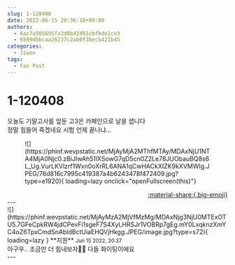```yaml
---
slug: 1-120408
date: 2022-06-15 20:36:18+09:00
authors:
  - 6ac7a505695fa3d8b42491cbfbde1ce3
  - 6599dbbcaa26237c2ab0f3becb421b45
categories:
  - Jiwon
tags:
  - Fan Post
---
```


# 1-120408

<div class="post-container" markdown="1">
<div class="content-container md-sidebar__scrollwrap" markdown="1">

오늘도 기말고사를 앞둔 고3은 카페인으로 날을 샙니다<br>정말 힘들어 죽겠네요 시험 언제 끝나냐...
<figure markdown="1">
![](https://phinf.wevpstatic.net/MjAyMjA2MThfMTAy/MDAxNjU1NTA4MjA0Njc0.zBiJIwAh51lXSowG7qD5cn0Z2Le78JUObauBQ8s6L_Ug.VurLKVlzrf1Wxn0oXrRL6ANA1qCwHACkXIZK9kXVMWIg.JPEG/76d816c7995c419387a4b6243478f472409.jpg?type=e1920){ loading=lazy onclick="openFullscreen(this)"}
</figure>


</div>
</div>

<div style="text-align: right;" markdown="1">
<a href="https://weverse.io/fromis9/fanpost/1-120408" style="text-align: right;">:material-share:{.big-emoji}</a>
</div>
---

<div class="comments-container md-sidebar__scrollwrap" markdown="1">
<div class="comment" markdown="1">
<div class='id-container' markdown="1">
![](https://phinf.wevpstatic.net/MjAyMzA2MjVfMzMg/MDAxNjg3NjU0MTExOTU5.7GFeCpkRW4jdCPevFi1sgeF7S4XyLHRSJr1VOBRp7gEg.mY0LxqknzXmYC4oZ6TpxCmdSnAbldBctUiaEHQVjHkgg.JPEG/image.jpg?type=s72){ loading=lazy }
**<span class="artist">지원</span>** <small>Jun 15 2022, 20:37</small><br>
</div>
<div class='comment-body' markdown="1">
아구우.. 조금만 더 힘내보자🥺🥺 다들 화이팅이에요
</div>
</div>
</div>
---
